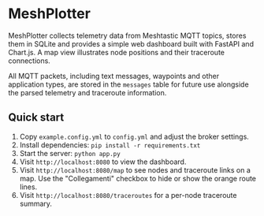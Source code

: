 # MeshPlotter

MeshPlotter collects telemetry data from Meshtastic MQTT topics, stores them in SQLite and provides a simple web dashboard built with FastAPI and Chart.js. A map view illustrates node positions and their traceroute connections.

All MQTT packets, including text messages, waypoints and other application types, are stored in the `messages` table for future use alongside the parsed telemetry and traceroute information.

## Quick start

1. Copy `example.config.yml` to `config.yml` and adjust the broker settings.
2. Install dependencies: `pip install -r requirements.txt`
3. Start the server: `python app.py`
4. Visit `http://localhost:8080` to view the dashboard.
5. Visit `http://localhost:8080/map` to see nodes and traceroute links on a map. Use the "Collegamenti" checkbox to hide or show the orange route lines.
6. Visit `http://localhost:8080/traceroutes` for a per-node traceroute summary.